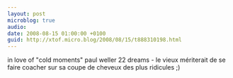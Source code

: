 ```yaml
---
layout: post
microblog: true
audio: 
date: 2008-08-15 01:00:00 +0100
guid: http://xtof.micro.blog/2008/08/15/t888310198.html
---
```

in love of "cold moments" paul weller 22 dreams - le vieux mériterait de se faire coacher sur sa coupe de cheveux des plus ridicules ;)
